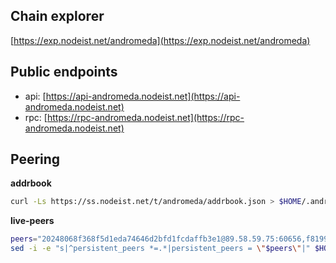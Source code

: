 ## Chain explorer
[https://exp.nodeist.net/andromeda](https://exp.nodeist.net/andromeda)

## Public endpoints

* api: [https://api-andromeda.nodeist.net](https://api-andromeda.nodeist.net)
* rpc: [https://rpc-andromeda.nodeist.net](https://rpc-andromeda.nodeist.net)

## Peering

**addrbook**
```bash
curl -Ls https://ss.nodeist.net/t/andromeda/addrbook.json > $HOME/.andromedad/config/addrbook.json
```

**live-peers**
```bash
peers="20248068f368f5d1eda74646d2bfd1fcdaffb3e1@89.58.59.75:60656,f81993a28a2cf0111dfa8b1943daba4691ef3825@45.142.214.163:26656,7ac17e470c16814be55aa02a1611b23a3fba3097@75.119.141.16:26656,064497a6f023caa1e5f1482425576540c22476fb@65.21.133.114:56656,b9836aff6d8e79b9a04b4a2a80d6007bf33a526b@198.244.179.125:32069,bd323d2c7ce260b831d20923d390e4a1623f32c4@213.239.215.195:20095,03603fb96ded3aabe7451efad31fb8d0c523a0ee@146.19.75.97:26656,72bba2142c9cada7e4b8e861fb79e8a66e345d99@95.217.236.79:50656,79d6dc8e8c827280f64164523d1ff02f9fde6f6d@38.242.230.118:26656,cdd5f44252e54bf8ebc4d35f10f1dbc40bb94128@194.163.134.227:26656,3c68a8074d2bfa2e5a4af81c64833871b3fa10f6@38.242.225.219:26656,315f2fa0bffec75bc93e449fd5dc194fe2d707e6@65.109.25.58:15656"
sed -i -e "s|^persistent_peers *=.*|persistent_peers = \"$peers\"|" $HOME/.andromedad/config/config.toml
```
